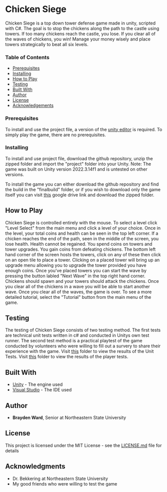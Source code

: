 # Chicken Siege

Chicken Siege is a top down tower defense game made in unity, scripted with C#. The goal is to stop the chickens along the path to the castle using towers. If too many chickens reach the castle, you lose. If you clear all of the waves of chickens, you win! Manage your money wisely and place towers strategically to beat all six levels.

### Table of Contents

- [Prerequisites](#prerequisites)
- [Installing](#installing)
- [How to Play](#how-to-play)
- [Testing](#testing)
- [Built With](#built-with)
- [Author](#author)
- [License](#license)
- [Acknowledgements](#acknowledgments)

### Prerequisites

To install and use the project file, a version of the [unity editor](https://unity.com/) is required. To simply play the game, there are no prerequisites.

### Installing

To install and use project file, download the github repository, unzip the zipped folder and import the "project" folder into your Unity. Note: The game was built on Unity version 2022.3.14f1 and is untested on other 
versions.

To install the game you can either download the github repository and find the build in the "finalbuild" folder, or if you wish to download only the game itself you can visit [this](https://drive.google.com/drive/folders/1qUK_o2G0qrgref8voAjVZdAlPwlm85w1?usp=sharing) google drive link and download the zipped folder.

## How to Play

Chicken Siege is controlled entirely with the mouse. To select a level click "Level Select" from the main menu and click a level of your choice. Once in the level, your total coins and health can be seen in the top left corner. If a chicken reaches the end of the path, seen in the middle of the screen, you lose health. Health cannot be regained. You spend coins on towers and tower upgrades. You gain coins from defeating chickens. The bottom left hand corner of the screen hosts the towers, click on any of these then click on an open tile to place a tower. Clicking on a placed tower will bring up an upgrade menu allowing you to upgrade the tower provided you have enough coins. Once you've placed towers you can start the wave by pressing the button labled "Next Wave" in the top right hand corner. Chickens should spawn and your towers should attack the chickens. Once you clear all of the chickens in a wave you will be able to start another wave. Once you clear all of the waves, the game is over. To see a more detailed tutorial, select the "Tutorial" button from the main menu of the game.

## Testing

The testing of Chicken Siege consists of two testing method. The first tests are technical unit tests written in c# and conducted in Unitys own test runner. The second test method is a practical playtest of the game conducted by volunteers who were willing to fill out a survery to share their experience with the game. Visit [this](/test/unit_tests) folder to view the results of the Unit Tests. Visit [this](/test/player_tests) folder to view the results of the player tests.

## Built With

* [Unity](https://unity.com/) - The engine used
* [Visual Studio](https://visualstudio.microsoft.com/) - The IDE used

## Author

* **Brayden Ward**, Senior at Northeastern State University
  
## License

This project is licensed under the MIT License - see the [LICENSE.md](LICENSE.md) file for details

## Acknowledgments

* Dr. Bekkering at Northeastern State University
* My good friends who were willing to test the game

